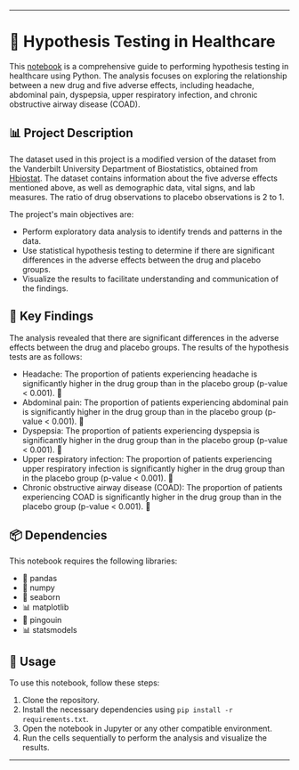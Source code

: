 
---

# 🏥 Hypothesis Testing in Healthcare

This [notebook](workspace/notebook.ipynb) is a comprehensive guide to performing hypothesis testing in healthcare using Python. The analysis focuses on exploring the relationship between a new drug and five adverse effects, including headache, abdominal pain, dyspepsia, upper respiratory infection, and chronic obstructive airway disease (COAD).

## 📊 Project Description

The dataset used in this project is a modified version of the dataset from the Vanderbilt University Department of Biostatistics, obtained from [Hbiostat](https://hbiostat.org/data/). The dataset contains information about the five adverse effects mentioned above, as well as demographic data, vital signs, and lab measures. The ratio of drug observations to placebo observations is 2 to 1.

The project's main objectives are:

- Perform exploratory data analysis to identify trends and patterns in the data.
- Use statistical hypothesis testing to determine if there are significant differences in the adverse effects between the drug and placebo groups.
- Visualize the results to facilitate understanding and communication of the findings.

## 📝 Key Findings

The analysis revealed that there are significant differences in the adverse effects between the drug and placebo groups. The results of the hypothesis tests are as follows:

- Headache: The proportion of patients experiencing headache is significantly higher in the drug group than in the placebo group (p-value < 0.001). 🚨
- Abdominal pain: The proportion of patients experiencing abdominal pain is significantly higher in the drug group than in the placebo group (p-value < 0.001). 🚨
- Dyspepsia: The proportion of patients experiencing dyspepsia is significantly higher in the drug group than in the placebo group (p-value < 0.001). 🚨
- Upper respiratory infection: The proportion of patients experiencing upper respiratory infection is significantly higher in the drug group than in the placebo group (p-value < 0.001). 🚨
- Chronic obstructive airway disease (COAD): The proportion of patients experiencing COAD is significantly higher in the drug group than in the placebo group (p-value < 0.001). 🚨

## 📦 Dependencies

This notebook requires the following libraries:

- 🐼 pandas
- 🔢 numpy
- 🎨 seaborn
- 📊 matplotlib
- 🐧 pingouin
- 📊 statsmodels

## 🚀 Usage

To use this notebook, follow these steps:

1. Clone the repository.
2. Install the necessary dependencies using `pip install -r requirements.txt`.
3. Open the notebook in Jupyter or any other compatible environment.
4. Run the cells sequentially to perform the analysis and visualize the results.

---
